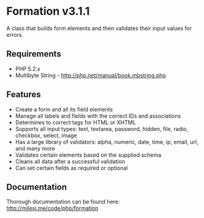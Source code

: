 # Formation v3.1.1 #

A class that builds form elements and then validates their input values for errors.

## Requirements ##

* PHP 5.2.x
* Multibyte String - http://php.net/manual/book.mbstring.php

## Features ##

* Create a form and all its field elements
* Manage all labels and fields with the correct IDs and associations
* Determines to correct tags for HTML or XHTML
* Supports all input types: text, textarea, password, hidden, file, radio, checkbox, select, image
* Has a large library of validators: alpha, numeric, date, time, ip, email, url, and many more
* Validates certain elements based on the supplied schema
* Cleans all data after a successful validation
* Can set certain fields as required or optional

## Documentation ##

Thorough documentation can be found here: http://milesj.me/code/php/formation
